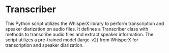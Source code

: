 # Transcriber
This Python script utilizes the WhisperX library to perform transcription and speaker diarization on audio files. It defines a Transcriber class with methods to transcribe audio files and extract speaker information. The script utilizes a pre-trained model (large-v2) from WhisperX for transcription and speaker diarization.
